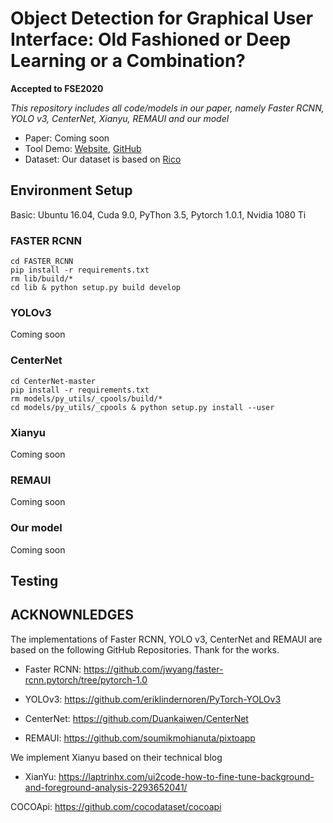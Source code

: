 # Object Detection for Graphical User Interface: Old Fashioned or Deep Learning or a Combination?

**Accepted to FSE2020**

*This repository includes all code/models in our paper, namely Faster RCNN, YOLO v3, CenterNet, Xianyu, REMAUI and our model*

- Paper: Coming soon
- Tool Demo: [Website](http://uied.online), [GitHub](https://github.com/MulongXie/UIED-WebAPP)
- Dataset: Our dataset is based on [Rico](https://interactionmining.org/rico)



## Environment Setup

Basic: Ubuntu 16.04, Cuda 9.0, PyThon 3.5, Pytorch 1.0.1, Nvidia 1080 Ti

### FASTER RCNN

```
cd FASTER_RCNN
pip install -r requirements.txt
rm lib/build/*
cd lib & python setup.py build develop
```

### YOLOv3

Coming soon


### CenterNet

```
cd CenterNet-master
pip install -r requirements.txt
rm models/py_utils/_cpools/build/*
cd models/py_utils/_cpools & python setup.py install --user
```

### Xianyu

Coming soon


### REMAUI

Coming soon


### Our model

Coming soon


## Testing




## ACKNOWNLEDGES

The implementations of Faster RCNN, YOLO v3, CenterNet and REMAUI are based on the following GitHub Repositories. Thank for the works.

- Faster RCNN: https://github.com/jwyang/faster-rcnn.pytorch/tree/pytorch-1.0

- YOLOv3: https://github.com/eriklindernoren/PyTorch-YOLOv3

- CenterNet: https://github.com/Duankaiwen/CenterNet

- REMAUI: https://github.com/soumikmohianuta/pixtoapp

We implement Xianyu based on their technical blog

- XianYu: https://laptrinhx.com/ui2code-how-to-fine-tune-background-and-foreground-analysis-2293652041/

COCOApi: https://github.com/cocodataset/cocoapi
